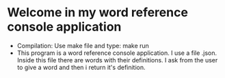 # Welcome in my word reference console application 
- Compilation: Use make file and type: make run
- This program is a word reference console application. I use a file .json. Inside this file there are words with their definitions. I ask from the user to give a word and then i return it's definition.
